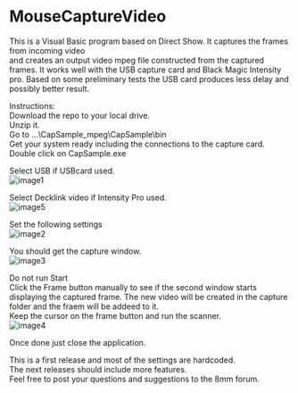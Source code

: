 # MouseCaptureVideo
This is a Visual Basic program based on Direct Show. It captures the frames from incoming video  
and creates an output video mpeg file constructed from the captured frames.
It works well with the USB capture card and Black Magic Intensity pro. Based on some
preliminary tests the USB card produces less delay and possibly better result.  

Instructions:  
Download the repo to your local drive.  
Unzip it.  
Go to
...\CapSample_mpeg\CapSample\bin  
Get your system ready including the connections to the capture card.  
Double click on CapSample.exe  

Select USB if USBcard used.  
![image1](https://user-images.githubusercontent.com/48537944/227679880-27d03d36-59ba-405b-8c53-99144cc9bf3c.png)  

Select Decklink video if Intensity Pro used.  
![image5](https://user-images.githubusercontent.com/48537944/227723784-474c6527-fa2f-4260-96c0-4fa2d69cb008.png)  

Set the following settings  
![image2](https://user-images.githubusercontent.com/48537944/227679928-3e0c1b34-5cd5-4c31-8293-b10e7d557af1.png)  


You should get the capture window.  
![image3](https://user-images.githubusercontent.com/48537944/227680025-126055a4-788a-47b6-abe1-70534802acf1.png)  


Do not run Start  
Click the Frame button manually to see if the second window starts displaying the captured frame.
The new video will be created in the capture folder and the fraem will be addeed to it.  
Keep the cursor on the frame button and run the scanner.  
![image4](https://user-images.githubusercontent.com/48537944/227680205-6e525100-1c7e-43da-ab57-e4e268ea5539.png)  


Once done just close the application.   

This is a first release and most of the settings are hardcoded.  
The next releases should include more features.   
Feel free to post your questions and suggestions to the 8mm forum.  

